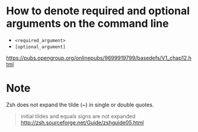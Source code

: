 # How to denote required and optional arguments on the command line
* `<required_argument>`
* `[optional_argument]`

https://pubs.opengroup.org/onlinepubs/9699919799/basedefs/V1_chap12.html

# Note
Zsh does not expand the tilde (~) in single or double quotes.

> initial tildes and equals signs are not expanded
http://zsh.sourceforge.net/Guide/zshguide05.html
